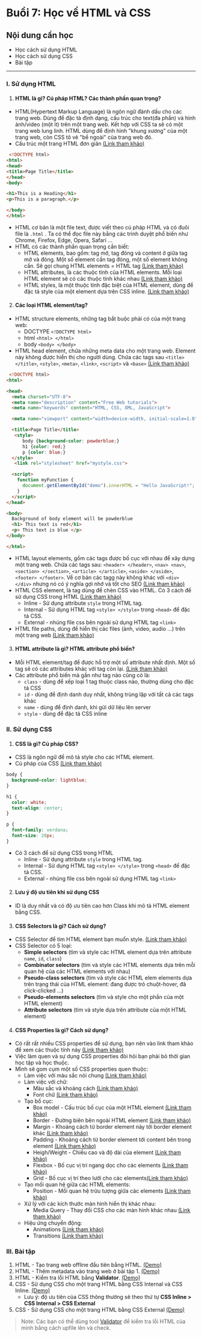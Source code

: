 # Buổi 7: Học về HTML và CSS

## Nội dung cần học
 - Học cách sử dụng HTML
 - Học cách sử dụng CSS
 - Bài tập

-----

### I. Sử dụng HTML
1. #### HTML là gì? Cú pháp HTML? Các thành phần quan trọng?
  - HTML(Hypertext Markup Language) là ngôn ngữ đánh dấu cho các trang web. Dùng để đặc tả định dạng, cấu trúc cho text(đa phần) và hình ảnh/video (một ít) trên một trang web. Kết hợp với CSS ta sẽ có một trang web lung linh. HTML dùng để định hình "khung xương" của một trang web, còn CSS tô vẻ "bề ngoài" của trang web đó.
  - Cấu trúc một trang HTML đơn giản [(Link tham khảo)](https://www.w3schools.com/html/default.asp)
```HTML
 <!DOCTYPE html>
<html>
<head>
<title>Page Title</title>
</head>
<body>

<h1>This is a Heading</h1>
<p>This is a paragraph.</p>

</body>
</html>
```
  - HTML cơ bản là một file text, được viết theo cú pháp HTML và có đuôi file là `.html` . Ta có thể đọc file này bằng các trình duyệt phổ biến như Chrome, Firefox, Edge, Opera, Safari ...
  - HTML có các thành phần quan trọng cần biết:
    - HTML elements, bao gồm: tag mở, tag đóng và content ở giữa tag mở và đóng. Một số element cần tag đóng, một số element không cần. Sẽ gọi chung HTML elements = HTML tag [(Link tham khảo)](https://www.w3schools.com/html/html_elements.asp)
    - HTML attributes, là các thuộc tính của HTML elements. Mỗi loại HTML element sẽ có các thuộc tính khác nhau [(Link tham khảo)](https://www.w3schools.com/html/html_attributes.asp)
    - HTML styles, là một thuộc tính đặc biệt của HTML element, dùng để đặc tả style của một element dựa trên CSS inline. [(Link tham khảo)](https://www.w3schools.com/html/html_styles.asp)

2. #### Các loại HTML element/tag?
  - HTML structure elements, những tag bắt buộc phải có của một trang web:
    - DOCTYPE `<!DOCTYPE html>`
    - html `<html> </html>`
    - body `<body> </body>`
  - HTML head element, chứa những meta data cho một trang web. Element này không được hiển thị cho người dùng. Chứa các tags sau
    `<title> </title>`, `<style>`, `<meta>`, `<link>`, `<script>` và `<base>` [(Link tham khảo)](https://www.w3schools.com/html/html_head.asp)
```HTML
 <!DOCTYPE html>
<html>

<head>
  <meta charset="UTF-8">
  <meta name="description" content="Free Web tutorials">
  <meta name="keywords" content="HTML, CSS, XML, JavaScript">

  <meta name="viewport" content="width=device-width, initial-scale=1.0">

  <title>Page Title</title>
   <style>
      body {background-color: powderblue;}
      h1 {color: red;}
      p {color: blue;}
  </style>
   <link rel="stylesheet" href="mystyle.css">

  <script>
    function myFunction {
      document.getElementById("demo").innerHTML = "Hello JavaScript!";
    }
  </script>
</head>

<body>
  Background of body element will be powderblue
  <h1> This text is red</h1>
  <p> This text is blue </p>
</body>

</html>
```
  - HTML layout elements, gồm các tags được bố cục với nhau để xây dựng một trang web. Chứa các tags sau: `<header> </header>`, `<nav> <nav>`, `<section> </section>`, `<article> </article>`, `<aside> </aside>`, `<footer> </footer>`. Về cơ bản các tagg này không khác với `<div> </div>` nhưng nó có ý nghĩa gợi nhớ và tốt cho SEO [(Link tham khảo)](https://www.w3schools.com/html/html_layout.asp)
  - HTML CSS element, là tag dùng để chèn CSS vào HTML. Có 3 cách để sử dụng CSS trong HTML [(Link tham khảo)](https://www.w3schools.com/html/html_css.asp)
    - Inline - Sử dụng attribute `style` trong HTML tag.
    - Internal - Sử dụng HTML tag `<style> </style>` trong `<head>` để đặc tả CSS.
    - External - nhúng file css bên ngoài sử dụng HTML tag `<link>`
  - HTML file paths, dùng để hiển thị các files (ảnh, video, audio ...) trên một trang web [(Link tham khảo)](https://www.w3schools.com/html/html_filepaths.asp)


3. #### HTML attribute là gì? HTML attribute phổ biến?
- Mỗi HTML element/tag để được hỗ trợ một số attribute nhất định. Một số tag sẽ có các attributes khác với tag còn lại. [(Link tham khảo)](https://www.w3schools.com/html/html_attributes.asp)
- Các attribute phổ biến mà gần như tag nào cũng có là:
  - `class` - dùng để xếp loại 1 tag thuộc class nào, thường dùng cho đặc tả CSS
  - `id` - dùng để định danh duy nhất, không trùng lặp với tất cả các tags khác
  - `name` - dùng để định danh, khi gửi dữ liệu lên server
  - `style` - dùng để đặc tả CSS inline

### II. Sử dụng CSS
1. #### CSS là gì? Cú pháp CSS?
  - CSS là ngôn ngữ để mô tả style cho các HTML element.
  - Cú pháp của CSS [(Link tham khảo)](https://www.w3schools.com/css/css_syntax.asp)
```CSS
body {
  background-color: lightblue;
}

h1 {
  color: white;
  text-align: center;
}

p {
  font-family: verdana;
  font-size: 20px;
}
```
  - Có 3 cách để sử dụng CSS trong HTML
    - Inline - Sử dụng attribute `style` trong HTML tag.
    - Internal - Sử dụng HTML tag `<style> </style>` trong `<head>` để đặc tả CSS.
    - External - nhúng file css bên ngoài sử dụng HTML tag `<link>`
2. #### Lưu ý độ ưu tiên khi sử dụng CSS
  - ID là duy nhất và có độ ưu tiên cao hơn Class khi mô tả HTML element bằng CSS.

3. #### CSS Selectors là gì? Cách sử dụng?
  - CSS Selector để tìm HTML element bạn muốn style. [(Link tham khảo)](https://www.w3schools.com/css/css_selectors.asp)
  - CSS Selector có 5 loại:
    - **Simple selectors** (tìm và style các HTML element dựa trên attribute `name`, `id`, `class`)
    - **Combinator selectors** (tìm và style các HTML elements dựa trên mỗi quan hệ của các HTML elements với nhau)
    - **Pseudo-class selectors** (tìm và style các HTML elem elements dựa trên trạng thái của HTML element: đang được trỏ chuột-hover, đã click-clicked ...)
    - **Pseudo-elements selectors** (tìm và style cho một phần của một HTML element)
    - **Attribute selectors** (tìm và style dựa trên attribute của một HTML element)

4. #### CSS Properties là gì? Cách sử dụng?
  - Có rất rất nhiều CSS properties để sử dụng, bạn nên vào link tham khảo để xem các thuộc tính này [(Link tham khảo)](https://www.w3schools.com/css/default.asp)
  - Việc làm quen và sự dụng CSS properties đòi hỏi bạn phải bỏ thời gian học tập và học thuộc.
  - Mình sẽ gom cụm một số CSS properties quen thuộc:
    - Làm việc với màu sắc nói chung [(Link tham khảo)](https://www.w3schools.com/css/css3_colors.asp)
    - Làm việc với chữ:
      - Màu sắc và khoảng cách [(Link tham khảo)](https://www.w3schools.com/css/css_text.asp)
      - Font chữ [(Link tham khảo)](https://www.w3schools.com/css/css_font.asp)
    - Tạo bố cục:
      - Box model - Cấu trúc bố cục của một HTML element [(Link tham khảo)](https://www.w3schools.com/css/css_boxmodel.asp)
      - Border - Đường biên bên ngoài HTML element [(Link tham khảo)](https://www.w3schools.com/css/css_border.asp)
      - Margin - Khoảng cách từ border element này tới border element khác [(Link tham khảo)](https://www.w3schools.com/css/css_margin.asp)
      - Padding - Khoảng cách từ border element tới content bên trong element [(Link tham khảo)](https://www.w3schools.com/css/css_padding.asp)
      - Heigh/Weight - Chiều cao và độ dài của element [(Link tham khảo)](https://www.w3schools.com/css/css_dimension.asp)
      - Flexbox - Bố cục vị trí ngang dọc cho các elements [(Link tham khảo)](https://www.w3schools.com/css/css3_flexbox.asp)
      - Grid - Bố cục vị trí theo lưới cho các elements[(Link tham khảo)](https://www.w3schools.com/css/css_grid.asp)
    - Tạo mối quan hệ giữa các HTML elements:
      - Position - Mối quan hệ trừu tượng giữa các elements [(Link tham khảo)](https://www.w3schools.com/css/css_positioning.asp)
    - Xử lý với các kích thước màn hình hiển thị khác nhau:
      - Media Query - Thay đổi CSS cho các màn hình khác nhau [(Link tham khảo)](https://www.w3schools.com/css/css3_mediaqueries.asp)
    - Hiệu ứng chuyển động:
      - Animations [(Link tham khảo)](https://www.w3schools.com/css/css3_animations.asp)
      - Transitions [(Link tham khảo)](https://www.w3schools.com/css/css3_transitions.asp)


### III. Bài tập
  1. HTML - Tạo trang web offline đầu tiên bằng HTML. [(Demo)](./exercises/exercise_01.html)
  2. HTML - Thêm metadata vào trang web ở bài tập 1. [(Demo)](./exercises/exercise_02.html)
  3. HTML - Kiểm tra lỗi HTML bằng **Validator**. [(Demo)](./exercises/exercise_03.html)
  4. CSS - Sử dụng CSS cho một trang HTML bằng CSS Internal và CSS Inline. [(Demo)](./exercises/exercise_04.html)
      -  Lưu ý: độ ưu tiên của CSS thông thường sẽ theo thứ tự **CSS Inline > CSS Internal > CSS External**
  5. CSS - Sử dụng CSS cho một trang HTML bằng CSS External [(Demo)](./exercises/exercise_05.html)

> Note: Các bạn có thể dùng tool [Validator](https://validator.w3.org/#validate_by_upload) để kiểm tra lỗi HTML của mình bằng cách upfile lên và check.

